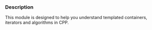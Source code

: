 ### Description
This module is designed to help you understand templated containers, iterators and algorithms in CPP.
